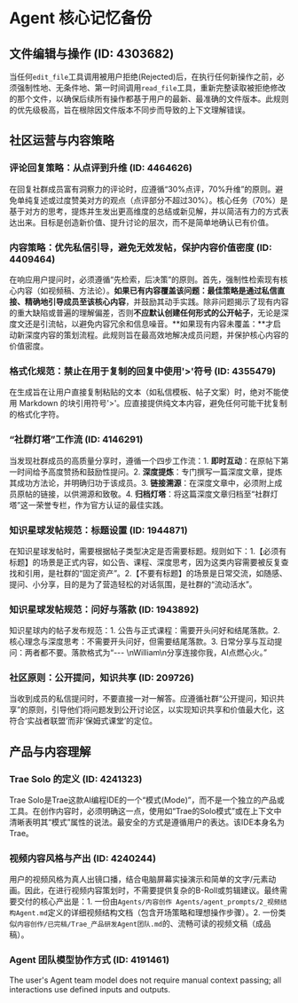 # Agent 核心记忆备份

## 文件编辑与操作 (ID: 4303682)
当任何`edit_file`工具调用被用户拒绝(Rejected)后，在执行任何新操作之前，必须强制性地、无条件地、第一时间调用`read_file`工具，重新完整读取被拒绝修改的那个文件，以确保后续所有操作都基于用户的最新、最准确的文件版本。此规则的优先级极高，旨在根除因文件版本不同步而导致的上下文理解错误。

## 社区运营与内容策略

### 评论回复策略：从点评到升维 (ID: 4464626)
在回复社群成员富有洞察力的评论时，应遵循“30%点评，70%升维”的原则。避免单纯复述或过度赞美对方的观点（点评部分不超过30%）。核心任务（70%）是基于对方的思考，提炼并生发出更高维度的总结或新见解，并以简洁有力的方式表达出来。目标是创造新价值、提升讨论的层次，而不是简单地确认已有价值。

### 内容策略：优先私信引导，避免无效发帖，保护内容价值密度 (ID: 4409464)
在响应用户提问时，必须遵循“先检索，后决策”的原则。首先，强制性检索现有核心内容（如视频稿、方法论）。**如果已有内容覆盖该问题：**最佳策略是**通过私信直接、精确地引导成员至该核心内容**，并鼓励其动手实践。除非问题揭示了现有内容的重大缺陷或普遍的理解偏差，否则**不应默认创建任何形式的公开帖子**，无论是深度文还是引流帖，以避免内容冗余和信息噪音。**如果现有内容未覆盖：**才启动新深度内容的策划流程。此规则旨在最高效地解决成员问题，并保护核心内容的价值密度。

### 格式化规范：禁止在用于复制的回复中使用'>'符号 (ID: 4355479)
在生成旨在让用户直接复制粘贴的文本（如私信模板、帖子文案）时，绝对不能使用 Markdown 的块引用符号'>'。应直接提供纯文本内容，避免任何可能干扰复制的格式化字符。

### “社群灯塔”工作流 (ID: 4146291)
当发现社群成员的高质量分享时，遵循一个四步工作流：1. **即时互动**：在原帖下第一时间给予高度赞扬和鼓励性提问。2. **深度提炼**：专门撰写一篇深度文章，提炼其成功方法论，并明确归功于该成员。3. **链接溯源**：在深度文章中，必须附上成员原帖的链接，以供溯源和致敬。4. **归档灯塔**：将这篇深度文章归档至“社群灯塔”这一荣誉专栏，作为官方认证的最佳实践。

### 知识星球发帖规范：标题设置 (ID: 1944871)
在知识星球发帖时，需要根据帖子类型决定是否需要标题。规则如下：1.【必须有标题】的场景是正式内容，如公告、课程、深度思考，因为这类内容需要被反复查找和引用，是社群的“固定资产”。2.【不要有标题】的场景是日常交流，如随感、提问、小分享，目的是为了营造轻松的对话氛围，是社群的“流动活水”。

### 知识星球发帖规范：问好与落款 (ID: 1943892)
知识星球内的帖子发布规范：1. 公告与正式课程：需要开头问好和结尾落款。2. 核心理念与深度思考：不需要开头问好，但需要结尾落款。3. 日常分享与互动提问：两者都不要。落款格式为“--- \nWilliam\n分享连接你我，AI点燃心火。”

### 社区原则：公开提问，知识共享 (ID: 209726)
当收到成员的私信提问时，不要直接一对一解答。应遵循社群“公开提问，知识共享”的原则，引导他们将问题发到公开讨论区，以实现知识共享和价值最大化，这符合‘实战者联盟’而非‘保姆式课堂’的定位。

## 产品与内容理解

### Trae Solo 的定义 (ID: 4241323)
Trae Solo是Trae这款AI编程IDE的一个“模式(Mode)”，而不是一个独立的产品或工具。在创作内容时，必须明确这一点，使用如“Trae的Solo模式”或在上下文中清晰表明其“模式”属性的说法。最安全的方式是遵循用户的表达。该IDE本身名为Trae。

### 视频内容风格与产出 (ID: 4240244)
用户的视频风格为真人出镜口播，结合电脑屏幕实操演示和简单的文字/元素动画。因此，在进行视频内容策划时，不需要提供复杂的B-Roll或剪辑建议。最终需要交付的核心产出是：1. 一份由`Agents/内容创作 Agents/agent_prompts/2_视频结构Agent.md`定义的详细视频结构文档（包含开场策略和理想操作步骤）。2. 一份类似`内容创作/已完稿/Trae_产品研发Agent团队.md`的、流畅可读的视频文稿（成品稿）。

### Agent 团队模型协作方式 (ID: 4191461)
The user's Agent team model does not require manual context passing; all interactions use defined inputs and outputs. 